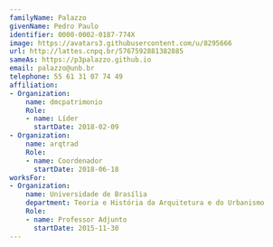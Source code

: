 ```yaml
---
familyName: Palazzo
givenName: Pedro Paulo
identifier: 0000-0002-0187-774X
image: https://avatars3.githubusercontent.com/u/8295666
url: http://lattes.cnpq.br/5767592881382885
sameAs: https://p3palazzo.github.io
email: palazzo@unb.br
telephone: 55 61 31 07 74 49
affiliation:
- Organization:
    name: dmcpatrimonio
    Role:
    - name: Líder
      startDate: 2018-02-09
- Organization:
    name: arqtrad
    Role:
    - name: Coordenador
      startDate: 2018-06-18
worksFor:
- Organization:
    name: Universidade de Brasília
    department: Teoria e História da Arquitetura e do Urbanismo
    Role:
    - name: Professor Adjunto
      startDate: 2015-11-30
---
```

